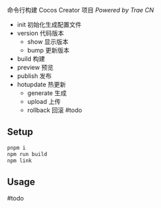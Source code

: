 命令行构建 Cocos Creator 项目
_Powered by Trae CN_

- init 初始化生成配置文件
- version 代码版本
    - show 显示版本
    - bump 更新版本
- build 构建
- preview 预览
- publish 发布
- hotupdate 热更新
    - generate 生成
    - upload 上传
    - rollback 回滚 #todo

## Setup

```bash
pnpm i
npm run build
npm link
```

## Usage

#todo
